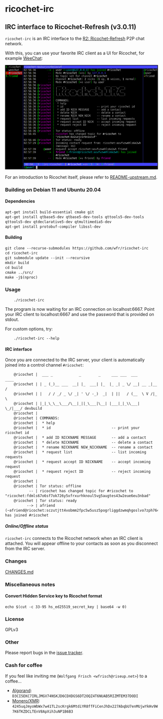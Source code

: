 # ricochet-irc
## IRC interface to Ricochet-Refresh (v3.0.11)
`ricochet-irc` is an IRC interface to the
[R2: Ricochet-Refresh](https://github.com/blueprint-freespeech/ricochet-refresh/)
P2P chat network.

With this, you can use your favorite IRC client as a UI for Ricochet, for
example [WeeChat](https://weechat.org/):

![ricochet-irc screenshot](doc/irc/ricochet-irc.png)

For an introduction to Ricochet itself, please refer to
[README-upstream.md](README-upstream.md).

### Building on Debian 11 and Ubuntu 20.04

#### Dependencies
```
apt-get install build-essential cmake git
apt-get install qtbase5-dev qtbase5-dev-tools qttools5-dev-tools qttools5-dev qtdeclarative5-dev qtmultimedia5-dev 
apt-get install protobuf-compiler libssl-dev
```

#### Building
```
git clone --recurse-submodules https://github.com/wfr/ricochet-irc
cd ricochet-irc
git submodule update --init --recursive
mkdir build
cd build
cmake ../src/
make -j$(nproc)
```

### Usage
```
    ./ricochet-irc
```
The program is now waiting for an IRC connection on localhost:6667.  Point your
IRC client to localhost:6667 and use the password that is provided on stdout.

For custom options, try:
```
    ./ricochet-irc --help
```

#### IRC interface
Once you are connected to the IRC server, your client is automatically joined
into a control channel `#ricochet`:

```
    @ricochet |  ___ _            _        _     ___ ___  ___       ____
    @ricochet | | _ (_)__ ___  __| |_  ___| |_  |_ _| _ \/ __| __ _|__ /
    @ricochet | |   / / _/ _ \/ _| ' \/ -_)  _|  | ||   / (__  \ V /|_ \
    @ricochet | |_|_\_\__\___/\__|_||_\___|\__| |___|_|_\\___|  \_/|___/ devbuild
    @ricochet |
    @ricochet | COMMANDS:
    @ricochet |  * help
    @ricochet |  * id                            -- print your ricochet id
    @ricochet |  * add ID NICKNAME MESSAGE       -- add a contact
    @ricochet |  * delete NICKNAME               -- delete a contact
    @ricochet |  * rename NICKNAME NEW_NICKNAME  -- rename a contact
    @ricochet |  * request list                  -- list incoming requests
    @ricochet |  * request accept ID NICKNAME    -- accept incoming request
    @ricochet |  * request reject ID             -- reject incoming request
    @ricochet |
    @ricochet | Tor status: offline
           -- | ricochet has changed topic for #ricochet to "ricochet:fdmls67o6sf7ok726y5xfrxurhknoul5vg5augtes43w2eue6eu3nbad"
    @ricochet | Tor status: ready
          --> | afriend (~afriend@ricochet:sczutjtt4vobmm2fpc5w5usz5pogrliggdzwmqhgoslvo7zph764sdqd) has joined #ricochet
```

##### Online/Offline status
`ricochet-irc` connects to the Ricochet network when an IRC client is
attached. You will appear offline to your contacts as soon as you disconnect
from the IRC server.

### Changes
[CHANGES.md](CHANGES.md)

### Miscellaneous notes
#### Convert Hidden Service key to Ricochet format
```
echo $(cut -c 33-95 hs_ed25519_secret_key | base64 -w 0)
```

### License
GPLv3

### Other
Please report bugs in the [issue tracker](https://github.com/wfr/ricochet-irc/issues).


### Cash for coffee
If you feel like inviting me (`Wolfgang Frisch <wfrisch@riseup.net>`) to a coffee...

* [Algorand](https://www.algorand.com): `D3CI5EKC7IRLJMGV74NSKJD6CDXDGS6DT2OQZ4T6NUAB5RIZMTEM37DODI`
* [Monero/XMR](https://www.getmonero.org/): `4245uqJmyoWbWx7w41TL2scKrgk6MtdiYR8ffFiCenJhDx227AbqbU7enMUjwYkHv9W7K6TKZDCLTEnV8ApXih3uNP1B6B3`
